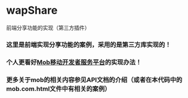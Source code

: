 # wapShare
前端分享功能的实现（第三方插件）

### 这里是前端实现分享功能的案例，采用的是第三方库实现的！

### 个人更看好[Mob移动开发者服务平台](http://wiki.mob.com/sharesdk-for-web-api/)的实现办法！ 
### 更多关于mob的相关内容参见API文档的介绍（或者在本代码中的mob.com.html文件中有相关的案例）


